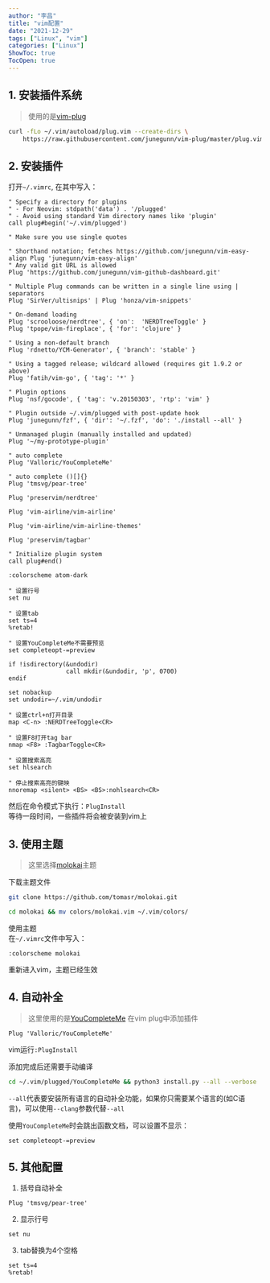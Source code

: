 ```yaml
---
author: "李昌"
title: "vim配置"
date: "2021-12-29"
tags: ["Linux", "vim"]
categories: ["Linux"]
ShowToc: true
TocOpen: true
---
```


## 1. 安装插件系统
> 使用的是[vim-plug](https://github.com/junegunn/vim-plug)
```sh
curl -fLo ~/.vim/autoload/plug.vim --create-dirs \
    https://raw.githubusercontent.com/junegunn/vim-plug/master/plug.vim
```

## 2. 安装插件
打开`~/.vimrc`, 在其中写入：
```
" Specify a directory for plugins
" - For Neovim: stdpath('data') . '/plugged'
" - Avoid using standard Vim directory names like 'plugin'
call plug#begin('~/.vim/plugged')

" Make sure you use single quotes

" Shorthand notation; fetches https://github.com/junegunn/vim-easy-align Plug 'junegunn/vim-easy-align'
" Any valid git URL is allowed
Plug 'https://github.com/junegunn/vim-github-dashboard.git'

" Multiple Plug commands can be written in a single line using | separators
Plug 'SirVer/ultisnips' | Plug 'honza/vim-snippets'

" On-demand loading
Plug 'scrooloose/nerdtree', { 'on':  'NERDTreeToggle' }
Plug 'tpope/vim-fireplace', { 'for': 'clojure' }

" Using a non-default branch
Plug 'rdnetto/YCM-Generator', { 'branch': 'stable' }

" Using a tagged release; wildcard allowed (requires git 1.9.2 or above)
Plug 'fatih/vim-go', { 'tag': '*' }

" Plugin options
Plug 'nsf/gocode', { 'tag': 'v.20150303', 'rtp': 'vim' }

" Plugin outside ~/.vim/plugged with post-update hook
Plug 'junegunn/fzf', { 'dir': '~/.fzf', 'do': './install --all' }

" Unmanaged plugin (manually installed and updated)
Plug '~/my-prototype-plugin'

" auto complete
Plug 'Valloric/YouCompleteMe'

" auto complete ()[]{}
Plug 'tmsvg/pear-tree'

Plug 'preservim/nerdtree'

Plug 'vim-airline/vim-airline'

Plug 'vim-airline/vim-airline-themes'

Plug 'preservim/tagbar'

" Initialize plugin system
call plug#end()

:colorscheme atom-dark

" 设置行号
set nu

" 设置tab
set ts=4
%retab!

" 设置YouCompleteMe不需要预览
set completeopt-=preview

if !isdirectory(&undodir)
                call mkdir(&undodir, 'p', 0700)
endif

set nobackup
set undodir=~/.vim/undodir

" 设置ctrl+n打开目录
map <C-n> :NERDTreeToggle<CR>

" 设置F8打开tag bar
nmap <F8> :TagbarToggle<CR>

" 设置搜索高亮
set hlsearch

" 停止搜索高亮的键映
nnoremap <silent> <BS> <BS>:nohlsearch<CR>
```

然后在命令模式下执行：`PlugInstall`  
等待一段时间，一些插件将会被安装到vim上

## 3. 使用主题
> 这里选择[molokai](https://github.com/tomasr/molokai)主题

下载主题文件
```sh
git clone https://github.com/tomasr/molokai.git

cd molokai && mv colors/molokai.vim ~/.vim/colors/
```

使用主题  
在`~/.vimrc`文件中写入：
```
:colorscheme molokai
```

重新进入vim，主题已经生效

## 4. 自动补全
> 这里使用的是[YouCompleteMe](https://github.com/ycm-core/YouCompleteMe)
在vim plug中添加插件
```
Plug 'Valloric/YouCompleteMe'
```

vim运行`:PlugInstall`

添加完成后还需要手动编译
```sh
cd ~/.vim/plugged/YouCompleteMe && python3 install.py --all --verbose
```

`--all`代表要安装所有语言的自动补全功能，如果你只需要某个语言的(如C语言)，可以使用`--clang`参数代替`--all`

使用`YouCompleteMe`时会跳出函数文档，可以设置不显示：
```
set completeopt-=preview
```

## 5. 其他配置
1. 括号自动补全
```
Plug 'tmsvg/pear-tree'
```

2. 显示行号
```
set nu
```

3. tab替换为4个空格
```
set ts=4
%retab!
```

